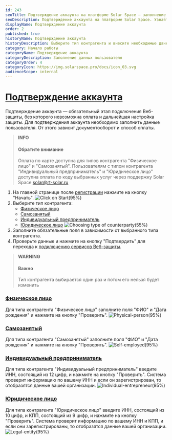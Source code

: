 ```yaml
---
id: 243
seoTitle: Подтверждение аккаунта на платформе Solar Space — заполнение профиля пользователя
seoDescription: Подтверждение аккаунта на платформе Solar Space. Узнайте, как заполнить профиль пользователя в личном кабинете. Выберите тип контрагента для дальнейшего способа оплаты
displayName: Подтверждение аккаунта
order: 2
published: true
historyName: Подтверждение аккаунта
historyDescription: Выберите тип контрагента и внесите необходимые данные для подключения сервисов
category: Начало работы
categoryName: Подтверждение аккаунта
categoryDescription: Заполнение данных пользователя
categoryOrder: 4
categoryIcon: https://img.solarspace.pro/docs/icon_03.svg
audienceScope: internal
---
```


# [Подтверждение аккаунта](account-confirmation)

Подтверждение аккаунта — обязательный этап подключения Веб-защиты, без которого невозможна оплата и дальнейшая настройка защиты. Для подтверждения аккаунта необходимо заполнить данные пользователя. От этого зависит документооборот и способ оплаты. 

> **INFO**
> #### Обратите внимание 
> Оплата по карте доступна для типов контрагента "Физическое лицо" и "Самозанятый". Пользователям с типом контрагента "Индивидуальный предприниматель" и "Юридическое лицо" доступна оплата по коду выбранных услуг через поддержку Solar Space solar@rt-solar.ru

1. На главной странице после [регистрации]([242]) нажмите на кнопку "Начать".
![Click on Start(95%)](https://img.solarspace.pro/docs/start-page.jpg "Нажать на кнопку 'Начать'")
2. Выберите тип контрагента:
    - [Физическое лицо]([243#physical-person])
    - [Самозанятый]([243#self-employed])
    - [Индивидуальный предприниматель]([243#individual-entrepreneur])
    - [Юридическое лицо]([243#legal-entity])
    ![Choosing type of counterparty(55%)](https://img.solarspace.pro/docs/choosing-type-of-counterparty.jpg "Выбор типа контрагента")
3. Заполните обязательные поля в зависимости от выбранного типа контрагента.
4. Проверьте данные и нажмите на кнопку "Подтвердить" для перехода к [подключению сервисов Веб-защиты]([208]).

> **WARNING**
> #### Важно  
> Тип контрагента выбирается один раз и потом его нельзя будет изменить

### [Физическое лицо](physical-person)
Для типа контрагента "Физическое лицо" заполните поля "ФИО" и "Дата рождения" и нажмите на кнопку "Проверить".
![Physical-person(95%)](https://img.solarspace.pro/docs/physical-person.jpg "Тип контрагента 'Физическое лицо'")

### [Самозанятый](self-employed)
Для типа контрагента "Самозанятый" заполните поля "ФИО" и "Дата рождения" и нажмите на кнопку "Проверить".
![Self-employed(95%)](https://img.solarspace.pro/docs/self-employed.jpg "Тип контрагента 'Самозанятый'")

### [Индивидуальный предприниматель](individual-entrepreneur)
Для типа контрагента "Индивидуальный предприниматель" введите ИНН, состоящий из 12 цифр, и нажмите на кнопку "Проверить". Система проверит информацию по вашему ИНН и если он зарегистрирован, то отобразятся данные вашей организации.
![Individual-entrepreneur(95%)](https://img.solarspace.pro/docs/individual-entrepreneur.jpg "Тип контрагента 'Индивидуальный предприниматель'")


### [Юридическое лицо](legal-entity)
Для типа контрагента "Юридическое лицо" введите ИНН, состоящий из 10 цифр, и КПП, состоящий из 9 цифр, и нажмите на кнопку "Проверить". Система проверит информацию по вашему ИНН и КПП, и если они зарегистрированы, то отобразятся данные вашей организации.
![Legal-entity(95%)](https://img.solarspace.pro/docs/legal-entity.jpg "Тип контрагента 'Юридическое лицо'")
